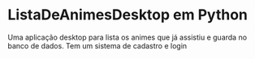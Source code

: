 # ListaDeAnimesDesktop em Python
Uma aplicação desktop para lista os animes que já assistiu e guarda no banco de dados.
Tem um sistema de cadastro e login
